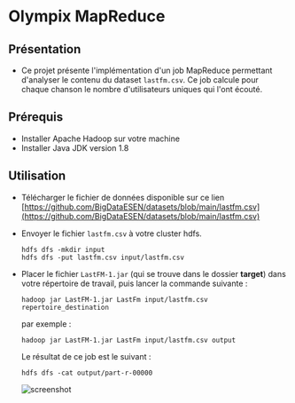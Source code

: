 # Olympix MapReduce

## Présentation

* Ce projet présente l'implémentation d'un job MapReduce permettant d'analyser le contenu du dataset `lastfm.csv`. Ce job calcule pour chaque chanson le nombre d'utilisateurs uniques qui l'ont écouté.

## Prérequis

* Installer Apache Hadoop sur votre machine
* Installer Java JDK version 1.8

## Utilisation

* Télécharger le fichier de données disponible sur ce lien [https://github.com/BigDataESEN/datasets/blob/main/lastfm.csv](https://github.com/BigDataESEN/datasets/blob/main/lastfm.csv)

* Envoyer le fichier `lastfm.csv` à votre cluster hdfs.
  ```
  hdfs dfs -mkdir input
  hdfs dfs -put lastfm.csv input/lastfm.csv
  ```

* Placer le fichier `LastFM-1.jar` (qui se trouve dans le dossier __target__) dans votre répertoire de travail, puis lancer la commande suivante :

  ```
  hadoop jar LastFM-1.jar LastFm input/lastfm.csv repertoire_destination
  ```

  par exemple :

  ```
  hadoop jar LastFM-1.jar LastFm input/lastfm.csv output
  ```

  Le résultat de ce job est le suivant :

  ```
  hdfs dfs -cat output/part-r-00000
  ```

  ![screenshot](https://www.nassimbahri.ovh/docs/bigdata/documentations/lastfm/result.png)
